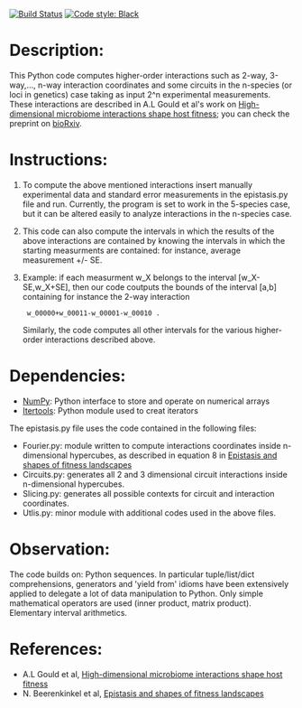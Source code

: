 [![Build Status](https://travis-ci.org/Renelvon/epistasis-formulas.svg?branch=master)](https://travis-ci.org/Renelvon/epistasis-formulas)
[![Code style: Black](https://img.shields.io/badge/code%20style-black-000000.svg)](https://github.com/psf/black)


# Description:

This Python code computes higher-order interactions such as 2-way, 3-way,…,
n-way interaction coordinates and some circuits in the n-species (or loci in
genetics) case taking as input 2^n experimental measurements.  These
interactions are described in A.L Gould et al's work on [High-dimensional
microbiome interactions shape host fitness](
https://doi.org/10.1073/pnas.1809349115); you can check the preprint on
[bioRxiv](https://www.biorxiv.org/content/10.1101/232959v4).


# Instructions:

1. To compute the above mentioned interactions insert manually experimental
   data and standard error measurements in the epistasis.py file and run.
   Currently, the program is set to work in the 5-species case, but it can be
   altered easily to analyze interactions in the n-species case.

2. This code can also compute the intervals in which the results of the above
   interactions are contained by knowing the intervals in which the starting
   measurments are contained: for instance, average measurement +/- SE.

3. Example: if each measurment w_X belongs to the interval [w_X-SE,w_X+SE],
   then our code coutputs the bounds of the interval [a,b] containing for
   instance the 2-way interaction

        w_00000+w_00011-w_00001-w_00010 . 

   Similarly, the code computes all other intervals for the various
   higher-order interactions described above.


# Dependencies:

* [NumPy](http://www.numpy.org/): Python interface to store and operate on
  numerical arrays
* [Itertools](https://docs.python.org/2/library/itertools.html): Python module
  used to creat iterators

The epistasis.py file uses the code contained in the following files:


* Fourier.py: module written to compute interactions coordinates inside
  n-dimensional hypercubes, as described in equation 8 in [Epistasis and shapes
  of fitness landscapes](http://www3.stat.sinica.edu.tw/statistica/oldpdf/A17n43.pdf)
* Circuits.py: generates all 2 and 3 dimensional circuit interactions inside
  n-dimensional hypercubes.
* Slicing.py: generates all possible contexts for circuit and interaction
  coordinates.
* Utlis.py: minor module with additional codes used in the above files.

# Observation: 

The code builds on:  Python sequences. In particular tuple/list/dict
comprehensions, generators and 'yield   from' idioms have been extensively
applied to delegate a lot of data manipulation to Python. Only simple
mathematical operators are used (inner product, matrix product). Elementary
interval arithmetics.


# References:

* A.L Gould et al, [High-dimensional microbiome interactions shape host fitness
  ](https://www.biorxiv.org/content/early/2018/06/01/232959.1)
* N. Beerenkinkel et al, [Epistasis and shapes of fitness
  landscapes](http://www3.stat.sinica.edu.tw/statistica/oldpdf/A17n43.pdf)
